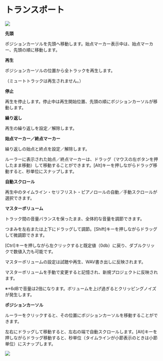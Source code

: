 



 トランスポート
=========


  



![](../../image/ope_02_w.png)

  


**先頭** 

  

 ポジションカーソルを先頭へ移動します。始点マーカー表示中は、始点マーカー、先頭の順に移動します。
   

  


**再生** 

  

 ポジションカーソルの位置から全トラックを再生します。
   

 （ミュートトラックは再生されません。）
   

  


**停止** 

  

 再生を停止します。停止中は再生開始位置、先頭の順にポジションカーソルが移動します。
   

  


**繰り返し** 

  

 再生の繰り返しを設定／解除します。
   

  

**始点マーカー／終点マーカー**
  

 繰り返しの始点と終点を設定／解除します。
   

 ルーラーに表示された始点／終点マーカーは、ドラッグ（マウスの左ボタンを押したまま移動）して移動することができます。[Alt]キーを押しながらドラッグ移動すると、秒単位にスナップします。
   

  

**自動スクロール**
  

 再生中のタイムライン・セリフリスト・ピアノロールの自動／手動スクロールが選択できます。
   

  

**マスターボリューム**
  

 トラック間の音量バランスを保ったまま、全体的な音量を調節できます。
   

 つまみを左右または上下にドラッグして調節。[Shift]キーを押しながらドラッグして微調節できます。
   

 [Ctrl]キーを押しながら左クリックすると既定値（0db）に戻り、ダブルクリックで数値入力も可能です。
   

 マスターボリュームの設定は試聴や再生、WAV書き出しに反映されます。
   

 マスターボリュームを手動で変更すると記憶され、新規プロジェクトに反映されます。
   

 ※+6dBで音量は2倍になります。ボリュームを上げ過ぎるとクリッピングノイズが発生します。
   

  

**ポジションカーソル**
  

 ルーラーをクリックすると、その位置にポジションカーソルを移動することができます。
   

 左右にドラッグして移動すると、左右の端で自動スクロールします。[Alt]キーを押しながらドラッグ移動すると、秒単位（タイムラインが小節表示のときは小節単位）にスナップします。
 
![](../../image/tp_02_w.png)





